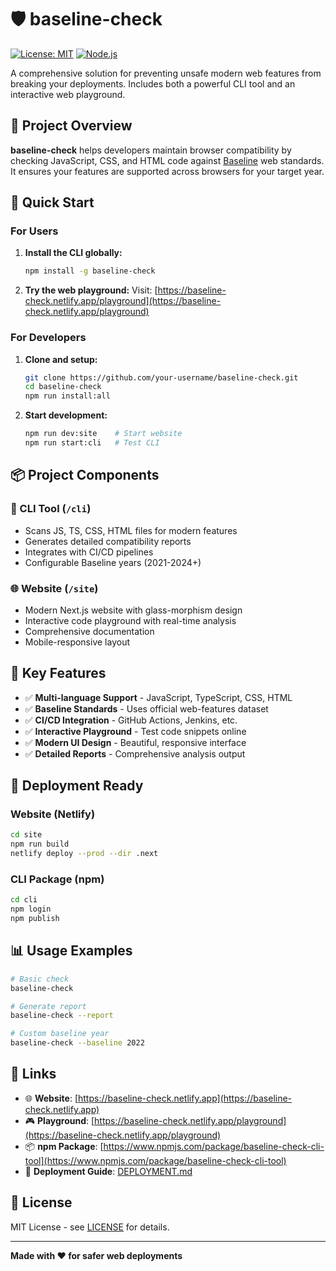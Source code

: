 # 🛡️ baseline-check

[![License: MIT](https://img.shields.io/badge/License-MIT-yellow.svg)](https://opensource.org/licenses/MIT)
[![Node.js](https://img.shields.io/badge/Node.js-16+-green.svg)](https://nodejs.org/)

A comprehensive solution for preventing unsafe modern web features from breaking your deployments. Includes both a powerful CLI tool and an interactive web playground.

## 🌟 Project Overview

**baseline-check** helps developers maintain browser compatibility by checking JavaScript, CSS, and HTML code against [Baseline](https://web.dev/baseline/) web standards. It ensures your features are supported across browsers for your target year.

## 🚀 Quick Start

### For Users

1. **Install the CLI globally:**
   ```bash
   npm install -g baseline-check
   ```

2. **Try the web playground:**
   Visit: [https://baseline-check.netlify.app/playground](https://baseline-check.netlify.app/playground)

### For Developers

1. **Clone and setup:**
   ```bash
   git clone https://github.com/your-username/baseline-check.git
   cd baseline-check
   npm run install:all
   ```

2. **Start development:**
   ```bash
   npm run dev:site    # Start website
   npm run start:cli   # Test CLI
   ```

## 📦 Project Components

### 🔧 CLI Tool (`/cli`)
- Scans JS, TS, CSS, HTML files for modern features
- Generates detailed compatibility reports
- Integrates with CI/CD pipelines
- Configurable Baseline years (2021-2024+)

### 🌐 Website (`/site`)
- Modern Next.js website with glass-morphism design
- Interactive code playground with real-time analysis
- Comprehensive documentation
- Mobile-responsive layout

## 🎯 Key Features

- ✅ **Multi-language Support** - JavaScript, TypeScript, CSS, HTML
- ✅ **Baseline Standards** - Uses official web-features dataset
- ✅ **CI/CD Integration** - GitHub Actions, Jenkins, etc.
- ✅ **Interactive Playground** - Test code snippets online
- ✅ **Modern UI Design** - Beautiful, responsive interface
- ✅ **Detailed Reports** - Comprehensive analysis output

## 🚀 Deployment Ready

### Website (Netlify)
```bash
cd site
npm run build
netlify deploy --prod --dir .next
```

### CLI Package (npm)
```bash
cd cli
npm login
npm publish
```

## 📊 Usage Examples

```bash
# Basic check
baseline-check

# Generate report
baseline-check --report

# Custom baseline year
baseline-check --baseline 2022
```

## 🔗 Links

- 🌐 **Website**: [https://baseline-check.netlify.app](https://baseline-check.netlify.app)
- 🎮 **Playground**: [https://baseline-check.netlify.app/playground](https://baseline-check.netlify.app/playground)
- 📦 **npm Package**: [https://www.npmjs.com/package/baseline-check-cli-tool](https://www.npmjs.com/package/baseline-check-cli-tool)
- 🚀 **Deployment Guide**: [DEPLOYMENT.md](DEPLOYMENT.md)

## 📄 License

MIT License - see [LICENSE](cli/LICENSE) for details.

---

**Made with ❤️ for safer web deployments**
